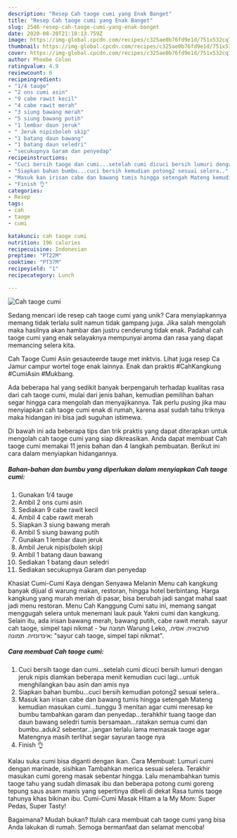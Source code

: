 ```yaml
---
description: "Resep Cah taoge cumi yang Enak Banget"
title: "Resep Cah taoge cumi yang Enak Banget"
slug: 2546-resep-cah-taoge-cumi-yang-enak-banget
date: 2020-08-20T21:18:13.759Z
image: https://img-global.cpcdn.com/recipes/c325ae0b76fd9e1d/751x532cq70/cah-taoge-cumi-foto-resep-utama.jpg
thumbnail: https://img-global.cpcdn.com/recipes/c325ae0b76fd9e1d/751x532cq70/cah-taoge-cumi-foto-resep-utama.jpg
cover: https://img-global.cpcdn.com/recipes/c325ae0b76fd9e1d/751x532cq70/cah-taoge-cumi-foto-resep-utama.jpg
author: Phoebe Colon
ratingvalue: 4.9
reviewcount: 6
recipeingredient:
- "1/4 tauge"
- "2 ons cumi asin"
- "9 cabe rawit kecil"
- "4 cabe rawit merah"
- "3 siung bawang merah"
- "5 siung bawang putih"
- "1 lembar daun jeruk"
- " Jeruk nipisboleh skip"
- "1 batang daun bawang"
- "1 batang daun seledri"
- "secukupnya Garam dan penyedap"
recipeinstructions:
- "Cuci bersih taoge dan cumi...setelah cumi dicuci bersih lumuri dengan jeruk nipis diamkan beberapa menit kemudian cuci lagi...untuk menghilangkan bau asin dan amis nya"
- "Siapkan bahan bumbu...cuci bersih kemudian potong2 sesuai selera.."
- "Masuk kan irisan cabe dan bawang tumis hingga setengah Mateng kemudian masukan cumi...tunggu 3 menitan agar cumi meresap ke bumbu tambahkan garam dan penyedap...terahkhir tuang taoge dan daun bawang seledri tumis bersamaan...ratakan semua cumi dan bumbu..aduk2 sebentar...jangan terlalu lama memasak taoge agar Matengnya masih terlihat segar sayuran taoge nya"
- "Finish 👌"
categories:
- Resep
tags:
- cah
- taoge
- cumi

katakunci: cah taoge cumi 
nutrition: 196 calories
recipecuisine: Indonesian
preptime: "PT22M"
cooktime: "PT37M"
recipeyield: "1"
recipecategory: Lunch

---
```



![Cah taoge cumi](https://img-global.cpcdn.com/recipes/c325ae0b76fd9e1d/751x532cq70/cah-taoge-cumi-foto-resep-utama.jpg)

Sedang mencari ide resep cah taoge cumi yang unik? Cara menyiapkannya memang tidak terlalu sulit namun tidak gampang juga. Jika salah mengolah maka hasilnya akan hambar dan justru cenderung tidak enak. Padahal cah taoge cumi yang enak selayaknya mempunyai aroma dan rasa yang dapat memancing selera kita.

Cah Taoge Cumi Asin gesauteerde tauge met inktvis. Lihat juga resep Ca Jamur campur wortel toge enak lainnya. Enak dan praktis #CahKangkung #CumiAsin #Mukbang.

Ada beberapa hal yang sedikit banyak berpengaruh terhadap kualitas rasa dari cah taoge cumi, mulai dari jenis bahan, kemudian pemilihan bahan segar hingga cara mengolah dan menyajikannya. Tak perlu pusing jika mau menyiapkan cah taoge cumi enak di rumah, karena asal sudah tahu triknya maka hidangan ini bisa jadi suguhan istimewa.


Di bawah ini ada beberapa tips dan trik praktis yang dapat diterapkan untuk mengolah cah taoge cumi yang siap dikreasikan. Anda dapat membuat Cah taoge cumi memakai 11 jenis bahan dan 4 langkah pembuatan. Berikut ini cara dalam menyiapkan hidangannya.

<!--inarticleads1-->

##### Bahan-bahan dan bumbu yang diperlukan dalam menyiapkan Cah taoge cumi:

1. Gunakan 1/4 tauge
1. Ambil 2 ons cumi asin
1. Sediakan 9 cabe rawit kecil
1. Ambil 4 cabe rawit merah
1. Siapkan 3 siung bawang merah
1. Ambil 5 siung bawang putih
1. Gunakan 1 lembar daun jeruk
1. Ambil  Jeruk nipis(boleh skip)
1. Ambil 1 batang daun bawang
1. Sediakan 1 batang daun seledri
1. Sediakan secukupnya Garam dan penyedap


Khasiat Cumi-Cumi Kaya dengan Senyawa Melanin Menu cah kangkung banyak dijual di warung makan, restoran, hingga hotel berbintang. Harga kangkung yang murah meriah di pasar, bisa berubah jadi sangat mahal saat jadi menu restoran. Menu Cah Kanggung Cumi satu ini, memang sangat menggugah selera untuk menemani lauk pauk Yakni cumi dan kangkung. Selain itu, ada irisan bawang merah, bawang putih, cabe rawit merah. sayur cah taoge, simpel tapi nikmat - תמונה של ‪Warung Leko‬, סורבאיה. אסיה. אינדונזיה. תמונה: &#34;sayur cah taoge, simpel tapi nikmat&#34;. 

<!--inarticleads2-->

##### Cara membuat Cah taoge cumi:

1. Cuci bersih taoge dan cumi...setelah cumi dicuci bersih lumuri dengan jeruk nipis diamkan beberapa menit kemudian cuci lagi...untuk menghilangkan bau asin dan amis nya
1. Siapkan bahan bumbu...cuci bersih kemudian potong2 sesuai selera..
1. Masuk kan irisan cabe dan bawang tumis hingga setengah Mateng kemudian masukan cumi...tunggu 3 menitan agar cumi meresap ke bumbu tambahkan garam dan penyedap...terahkhir tuang taoge dan daun bawang seledri tumis bersamaan...ratakan semua cumi dan bumbu..aduk2 sebentar...jangan terlalu lama memasak taoge agar Matengnya masih terlihat segar sayuran taoge nya
1. Finish 👌


Kalau suka cumi bisa diganti dengan ikan. Cara Membuat: Lumuri cumi dengan marinade, sisihkan Tambahkan merica sesuai selera. Terakhir masukan cumi goreng masak sebentar hingga. Lalu menambahkan tumis taoge tahu yang sudah dimasak ibu dan beberapa potong cumi goreng tepung saus asam manis yang sepertinya dibeli di dekat Rasa tumis taoge tahunya khas bikinan ibu. Cumi-Cumi Masak Hitam a la My Mom: Super Pedas, Super Tasty! 

Bagaimana? Mudah bukan? Itulah cara membuat cah taoge cumi yang bisa Anda lakukan di rumah. Semoga bermanfaat dan selamat mencoba!
